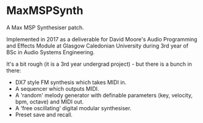 # MaxMSPSynth
A Max MSP Synthesiser patch.

Implemented in 2017 as a deliverable for David Moore's Audio Programming and Effects Module at Glasgow Caledonian University during 3rd year of BSc in Audio Systems Engineering.

It's a bit rough (it is a 3rd year undergrad project) - but there is a bunch in there:
- DX7 style FM synthesis which takes MIDI in.
- A sequencer which outputs MIDI.
- A 'random' melody generator with definable parameters (key, velocity, bpm, octave) and MIDI out.
- A 'free oscillating' digital modular synthesiser.
- Preset save and recall.
